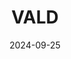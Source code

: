---  
layout: startup_page  
title: "VALD"  
id: "vald.com"  
permalink: "/valdvald.com09252024/"  
website: "https://www.vald.com/"  
funding_round: "Growth Equity"  
funding_amount: ""  
investors: "FTV Capital"  
about: "VALD is a global health technology company providing a comprehensive suite of musculoskeletal (MSK) technologies. Their platform helps clinicians enhance diagnostic capabilities, capture real-time data, and improve patient outcomes by assessing various aspects of human movement and performance. VALD serves a wide range of clients, from small practices to large health systems and professional sports teams."  
markets: "Healthtech, Fitness, Software, Sporting Goods, Wellness"  
hq: "Brisbane, Queensland, Australia"  
founded_year: "2015"  
linkedin: "https://www.linkedin.com/company/vald-health"  
twitter: "https://twitter.com/VALDPerformance"  
instagram: ""  
facebook: "https://www.facebook.com/valdperformance"  
crunchbase: "https://www.crunchbase.com/organization/vald-performance"  
pitchbook: "https://pitchbook.com/profiles/company/266692-24"  

date_display: "25-Sep-2024"  
date: "2024-09-25"

# SEO Optimization  
meta_title: "VALD - Growth Equity"  
meta_description: "VALD, VALD is a global health technology company providing a comprehensive suite of musculoskeletal (MSK) technologies. Their platform helps clinicians enha..."  
meta_keywords: "VALD, Healthtech, Fitness, Software, Sporting Goods, Wellness, Growth Equity funding"  
canonical_url: "https://startup.projectstartups.com/valdvald.com09252024/"  
---